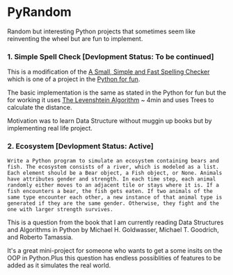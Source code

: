 # PyRandom
Random but interesting Python projects that sometimes seem like reinventing the wheel but are fun to implement.

### 1. Simple Spell Check [Devlopment Status: To be continued]

This is a modification of the [A Small, Simple and Fast Spelling Checker](http://www.openbookproject.net/py4fun/spellCheck/index.html) which is one of a project in the [Python for fun](http://www.openbookproject.net/py4fun/). 

The basic implementation is the same as stated in the Python for fun but the for working it uses [The Levenshtein Algorithm](https://www.youtube.com/watch?v=oIsPB2pqq_8) ~ 4min and uses Trees to calculate the distance. 

Motivation was to learn Data Structure without muggin up books but by implementing real life project. 


### 2. Ecosystem [Devlopment Status: Active]

``` Write a Python program to simulate an ecosystem containing bears and fish. The ecosystem consists of a river, which is modeled as a list. Each element should be a Bear object, a Fish object, or None. Animals have attributes gender and strength. In each time step, each animal randomly either moves to an adjacent tile or stays where it is. If a fish encounters a bear, the fish gets eaten. If two animals of the same type encounter each other, a new instance of that animal type is generated if they are the same gender. Otherwise, they fight and the one with larger strength survives. ``` 

This is a question from the book that I am currently reading Data Structures and Algorithms in Python by Michael H. Goldwasser, Michael T. Goodrich, and Roberto Tamassia.  

It's a great mini-project for someone who wants to get a some insits on the OOP in Python.Plus this question has endless possiblities of features to be added as it simulates the real world.  
